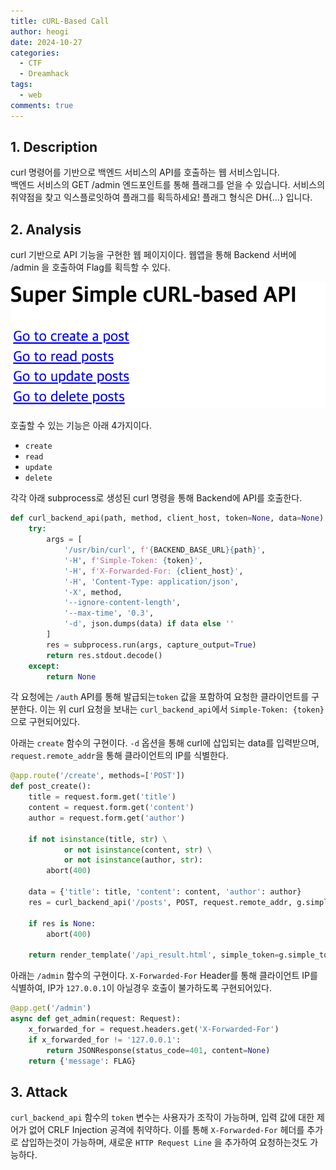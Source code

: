 ```yaml
---
title: cURL-Based Call
author: heogi
date: 2024-10-27
categories:
  - CTF
  - Dreamhack
tags:
  - web
comments: true
---
```

## 1. Description

curl 명령어를 기반으로 백엔드 서비스의 API를 호출하는 웹 서비스입니다.  
백엔드 서비스의 GET /admin 엔드포인트를 통해 플래그를 얻을 수 있습니다.
서비스의 취약점을 찾고 익스플로잇하여 플래그를 획득하세요!
플래그 형식은 DH{...} 입니다.

## 2. Analysis
curl 기반으로 API 기능을 구현한 웹 페이지이다.
웹앱을 통해 Backend 서버에 /admin 을 호출하여 Flag를 획득할 수 있다.

![](../assets/img/Pasted%20image%2020241028082030.png)

호출할 수 있는 기능은 아래 4가지이다.
* `create`
* `read`
* `update`
* `delete`

각각 아래 subprocess로 생성된 curl 명령을 통해 Backend에 API를 호출한다.

```python
def curl_backend_api(path, method, client_host, token=None, data=None):
	try:
		args = [
			'/usr/bin/curl', f'{BACKEND_BASE_URL}{path}',
			'-H', f'Simple-Token: {token}',
			'-H', f'X-Forwarded-For: {client_host}',
			'-H', 'Content-Type: application/json',
			'-X', method,
			'--ignore-content-length',
			'--max-time', '0.3',
			'-d', json.dumps(data) if data else ''
		]
		res = subprocess.run(args, capture_output=True)
		return res.stdout.decode()
	except:
		return None
```

각 요청에는 `/auth` API를 통해 발급되는`token` 값을 포함하여 요청한 클라이언트를 구분한다.
이는 위 curl 요청을 보내는 `curl_backend_api`에서 `Simple-Token: {token}`으로 구현되어있다.

아래는 `create` 함수의 구현이다.
`-d` 옵션을 통해 curl에 삽입되는 data를 입력받으며, `request.remote_addr`을 통해 클라이언트의 IP를 식별한다.

```python
@app.route('/create', methods=['POST'])
def post_create():
	title = request.form.get('title')
	content = request.form.get('content')
	author = request.form.get('author')
	
	if not isinstance(title, str) \
			or not isinstance(content, str) \
			or not isinstance(author, str):
		abort(400)

	data = {'title': title, 'content': content, 'author': author}
	res = curl_backend_api('/posts', POST, request.remote_addr, g.simple_token, data)
	
	if res is None:
		abort(400)

	return render_template('/api_result.html', simple_token=g.simple_token, res=beautify(res))
```

아래는 `/admin` 함수의 구현이다.
`X-Forwarded-For` Header를 통해 클라이언트 IP를 식별하여, IP가 `127.0.0.1`이 아닐경우 호출이 불가하도록 구현되어있다.

```python
@app.get('/admin')
async def get_admin(request: Request):
	x_forwarded_for = request.headers.get('X-Forwarded-For')
	if x_forwarded_for != '127.0.0.1':
		return JSONResponse(status_code=401, content=None)
	return {'message': FLAG}
```

## 3. Attack
`curl_backend_api` 함수의 `token` 변수는 사용자가 조작이 가능하며, 입력 값에 대한 제어가 없어 CRLF Injection 공격에 취약하다.
이를 통해 `X-Forwarded-For` 헤더를 추가로 삽입하는것이 가능하며, 새로운 `HTTP Request Line` 을 추가하여 요청하는것도 가능하다.


